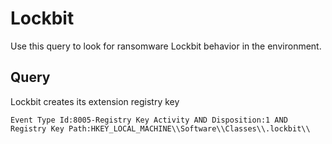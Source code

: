 # Lockbit

Use this query to look for ransomware Lockbit behavior in the environment.

## Query

Lockbit creates its extension registry key

```
Event Type Id:8005-Registry Key Activity AND Disposition:1 AND  Registry Key Path:HKEY_LOCAL_MACHINE\\Software\\Classes\\.lockbit\\

```
